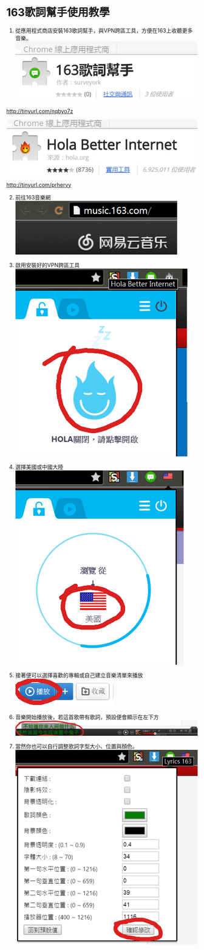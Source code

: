 # 163歌詞幫手使用教學

1. 從應用程式商店安裝163歌詞幫手，與VPN跨區工具，方便在163上收聽更多音樂。
![res](manual/m2.png)

http://tinyurl.com/nqbyo7z

![res](manual/m1.png)

http://tinyurl.com/prhervy


2. 前往163音樂網
![res](manual/m3_0.png)

3. 啟用安裝好的VPN跨區工具
![res](manual/m3.png)

4. 選擇美國或中國大陸
![res](manual/m4.png)

5. 接著便可以選擇喜歡的專輯或自己建立音樂清單來播放
![res](manual/m5.png)

6. 音樂開始播放後，若這首歌帶有歌詞，預設便會顯示在左下方
![res](manual/m6.png)

7. 當然你也可以自行調整歌詞字型大小、位置與顏色。
![res](manual/m7.png)

